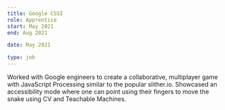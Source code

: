 ```yaml
---
title: Google CSSI
role: Apprentice
start: May 2021
end: Aug 2021

date: May 2021

type: job
---
```


Worked with Google engineers to create a collaborative, multiplayer game with JavaScript Processing similar to the popular slither.io. Showcased an accessibility mode where one can point using their fingers to move the snake using CV and Teachable Machines.
